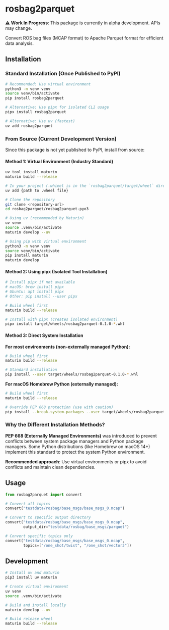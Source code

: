 # rosbag2parquet

⚠️ **Work In Progress**: This package is currently in alpha development. APIs may change.

Convert ROS bag files (MCAP format) to Apache Parquet format for efficient data analysis.

## Installation

### Standard Installation (Once Published to PyPI)

```bash
# Recommended: Use virtual environment
python3 -m venv venv
source venv/bin/activate
pip install rosbag2parquet

# Alternative: Use pipx for isolated CLI usage
pipx install rosbag2parquet

# Alternative: Use uv (fastest)
uv add rosbag2parquet
```

### From Source (Current Development Version)

Since this package is not yet published to PyPI, install from source:

#### Method 1: Virtual Environment (Industry Standard)

```bash
uv tool install maturin
maturin build --release
```

```bash
# In your project (.whieel is in the `rosbag2parquet/target/wheel` directory)
uv add {path to .wheel file}
```

```bash
# Clone the repository
git clone <repository-url>
cd rosbag2parquet/rosbag2parquet-pyo3

# Using uv (recommended by Maturin)
uv venv
source .venv/bin/activate
maturin develop --uv

# Using pip with virtual environment
python3 -m venv venv
source venv/bin/activate
pip install maturin
maturin develop
```

#### Method 2: Using pipx (Isolated Tool Installation)

```bash
# Install pipx if not available
# macOS: brew install pipx
# Ubuntu: apt install pipx
# Other: pip install --user pipx

# Build wheel first
maturin build --release

# Install with pipx (creates isolated environment)
pipx install target/wheels/rosbag2parquet-0.1.0-*.whl
```

#### Method 3: Direct System Installation

**For most environments (non-externally managed Python):**
```bash
# Build wheel first
maturin build --release

# Standard installation
pip install --user target/wheels/rosbag2parquet-0.1.0-*.whl
```

**For macOS Homebrew Python (externally managed):**
```bash
# Build wheel first
maturin build --release

# Override PEP 668 protection (use with caution)
pip install --break-system-packages --user target/wheels/rosbag2parquet-0.1.0-*.whl
```

### Why the Different Installation Methods?

**PEP 668 (Externally Managed Environments)** was introduced to prevent conflicts between system package managers and Python package managers. Some Python distributions (like Homebrew on macOS 14+) implement this standard to protect the system Python environment.

**Recommended approach**: Use virtual environments or pipx to avoid conflicts and maintain clean dependencies.

## Usage

```python
from rosbag2parquet import convert

# Convert all topics
convert("testdata/rosbag/base_msgs/base_msgs_0.mcap")

# Convert to specific output directory
convert("testdata/rosbag/base_msgs/base_msgs_0.mcap", 
        output_dir="testdata/rosbag/base_msgs/parquet")

# Convert specific topics only
convert("testdata/rosbag/base_msgs/base_msgs_0.mcap", 
        topics=["/one_shot/twist", "/one_shot/vector3"])
```

## Development

```bash
# Install uv and maturin
pip3 install uv maturin

# Create virtual environment
uv venv
source .venv/bin/activate

# Build and install locally
maturin develop --uv

# Build release wheel
maturin build --release
```
